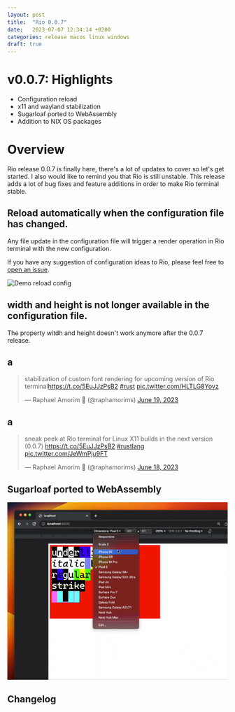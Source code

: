 ```yaml
---
layout: post
title:  "Rio 0.0.7"
date:   2023-07-07 12:34:14 +0200
categories: release macos linux windows
draft: true
---
```


<script async src="https://platform.twitter.com/widgets.js" charset="utf-8"></script> 

# v0.0.7: Highlights

- Configuration reload
- x11 and wayland stabilization
- Sugarloaf ported to WebAssembly
- Addition to NIX OS packages

# Overview

Rio release 0.0.7 is finally here, there's a lot of updates to cover so let's get started. I also would like to remind you that Rio is still unstable. This release adds a lot of bug fixes and feature additions in order to make Rio terminal stable.

## Reload automatically when the configuration file has changed.

Any file update in the configuration file will trigger a render operation in Rio terminal with the new configuration.

If you have any suggestion of configuration ideas to Rio, please feel free to [open an issue](https://github.com/raphamorim/rio/issues/new).

![Demo reload config](https://raphamorim.io/rio/assets/posts/0.0.7/config-reload.gif)

## width and height is not longer available in the configuration file.

The property witdh and height doesn't work anymore after the 0.0.7 release.

## a

<blockquote class="twitter-tweet" data-lang="en" data-dnt="true"><p lang="en" dir="ltr">stabilization of custom font rendering for upcoming version of Rio terminal<a href="https://t.co/5EuJJzPsB2">https://t.co/5EuJJzPsB2</a> <a href="https://twitter.com/hashtag/rust?src=hash&amp;ref_src=twsrc%5Etfw">#rust</a> <a href="https://t.co/HLTLG8Yovz">pic.twitter.com/HLTLG8Yovz</a></p>&mdash; Raphael Amorim 🦀 (@raphamorims) <a href="https://twitter.com/raphamorims/status/1670808836213547009?ref_src=twsrc%5Etfw">June 19, 2023</a></blockquote>

## a

<blockquote class="twitter-tweet" data-lang="en" data-dnt="true" data-theme="light"><p lang="en" dir="ltr">sneak peek at Rio terminal for Linux X11 builds in the next version (0.0.7) <a href="https://t.co/5EuJJzPsB2">https://t.co/5EuJJzPsB2</a> <a href="https://twitter.com/hashtag/rustlang?src=hash&amp;ref_src=twsrc%5Etfw">#rustlang</a> <a href="https://t.co/JeWmPju9FT">pic.twitter.com/JeWmPju9FT</a></p>&mdash; Raphael Amorim 🦀 (@raphamorims) <a href="https://twitter.com/raphamorims/status/1670404595246419968?ref_src=twsrc%5Etfw">June 18, 2023</a></blockquote>

## Sugarloaf ported to WebAssembly

![Demo wasm sugarloaf](../assets/posts/0.0.7/wasm-sugarloaf.gif)

## Changelog
